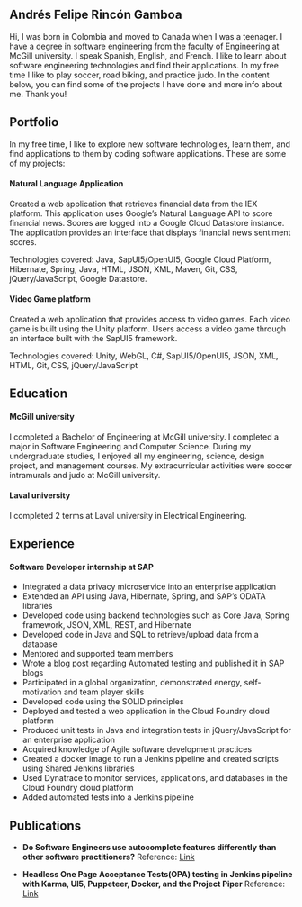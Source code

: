 ## Andrés Felipe Rincón Gamboa

Hi, I was born in Colombia and moved to Canada when I was a teenager. I have a degree in software engineering from the faculty of Engineering at McGill university. I speak Spanish, English, and French. I like to learn about software engineering technologies and find their applications. In my free time I like to play soccer, road biking, and practice judo. In the content below, you can find some of the projects I have done and more info about me. Thank you!

## Portfolio

In my free time, I like to explore new software technologies, learn them, and find applications to them by coding software applications. These are some of my projects: 

#### Natural Language Application 

Created a web application that retrieves financial data from the IEX platform. This application uses Google’s Natural Language API  to score financial news. Scores are logged into a Google Cloud Datastore instance. The application provides an interface that displays financial news sentiment scores.

Technologies covered: Java, SapUI5/OpenUI5, Google Cloud Platform, Hibernate, Spring, Java, HTML, JSON, XML, Maven, Git, CSS, jQuery/JavaScript, Google Datastore.

#### Video Game platform 

Created a web application that provides access to video games. Each video game is built using the Unity platform. Users access a video game through an interface built with the SapUI5 framework.

Technologies covered: Unity, WebGL, C#, SapUI5/OpenUI5, JSON, XML, HTML, Git, CSS, jQuery/JavaScript

## Education

#### McGill university
I completed a Bachelor of Engineering at McGill university. I completed a major in Software Engineering and Computer Science. During my undergraduate studies, I enjoyed all my engineering, science, design project, and management courses. My extracurricular activities were soccer intramurals and judo at McGill university.

#### Laval university
I completed 2 terms at Laval university in Electrical Engineering. 

## Experience
#### Software Developer internship at SAP 
- Integrated a data privacy microservice into an enterprise application
-	Extended an API using  Java, Hibernate, Spring, and SAP’s ODATA libraries
- Developed code using backend technologies such as Core Java, Spring framework, JSON, XML, REST, and Hibernate
- Developed code in Java and SQL to retrieve/upload data from a database
-	Mentored and supported team members
- Wrote a blog post regarding Automated testing and published it in SAP blogs
-	Participated in a global organization, demonstrated energy, self-motivation and team player skills
-	Developed code using the SOLID principles
-	Deployed and tested a web application in the Cloud Foundry cloud platform
-	Produced unit tests in Java and integration tests in jQuery/JavaScript for an enterprise application
-	Acquired knowledge of Agile software development practices 
-	Created  a docker image to run a Jenkins pipeline and created scripts using Shared Jenkins libraries
-	Used Dynatrace to monitor services, applications, and databases in the Cloud Foundry cloud platform
-	Added automated tests into a Jenkins pipeline

## Publications
-	**Do Software Engineers use autocomplete features differently than other software practitioners?**
Reference: [Link](https://dl.acm.org/citation.cfm?id=3196398.3196471)

- **Headless One Page Acceptance Tests(OPA) testing in Jenkins pipeline with Karma, UI5, Puppeteer, Docker, and the Project Piper**
Reference: [Link](https://blogs.sap.com/2019/08/01/headless-one-page-acceptance-testsopa-testing-in-jenkins-pipeline-with-karma-ui5-puppeteer-docker-and-the-project-piper/)

